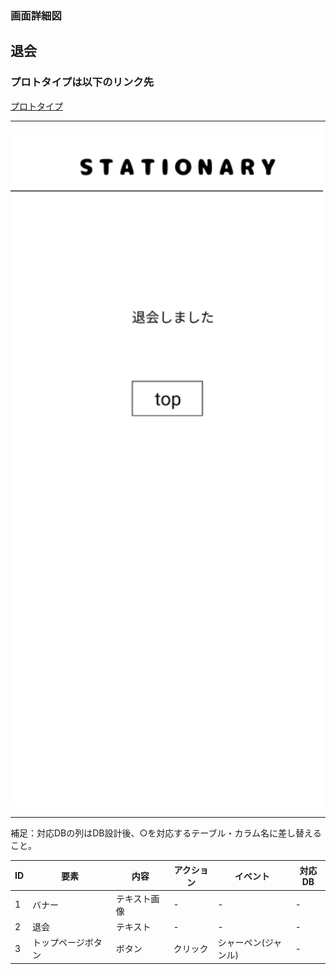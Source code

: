 ### 画面詳細図
## 退会
### プロトタイプは以下のリンク先
[プロトタイプ](https://www.figma.com/file/YN8g4ahM3raStzCZMDXhNA/stationary?node-id=1%3A2)
*****
<img src="../img/退会.png" width="500">

*****
補足：対応DBの列はDB設計後、○を対応するテーブル・カラム名に差し替えること。

| ID | 要素 | 内容 | アクション | イベント | 対応DB |
|----|------|-----|------------|---------|-------|
|1   |バナー　　　　　　|テキスト画像|-      |-                  |-      |
|2   |退会　　　　|テキスト　　|-   　 |-                 |-      |
|3   |トップページボタン|ボタン　　　|クリック|シャーペン(ジャンル)|-      |

